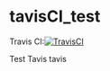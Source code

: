 # tavisCI_test

Travis CI:[![TravisCI](https://travis-ci.org/lionants02/tavisCI_test.svg?branch=master)](https://travis-ci.org/lionants02/tavisCI_test)

Test Tavis tavis
